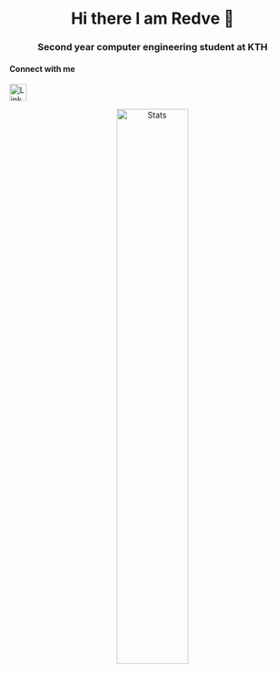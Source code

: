 <h1 align="center"> Hi there I am Redve 👋 </h1>
<h3 align="center"> Second year computer engineering student at KTH</h3>

<h4 align="left">Connect with me</h4>
<a href="https://www.linkedin.com/in/redve-ahmed/"><img alt="Linkedin" src="https://img.icons8.com/color/344/linkedin-circled--v1.png" width = "30" height = "30"></a>


<p align="center">
  <img alt="Stats" src="https://github-readme-stats.vercel.app/api?username=redve&count_private=true&hide=stars,issues&show_icons=true&theme=nord&count-private=true"/ width = 50%>
</p>
<!--
**Redve/Redve** is a ✨ _special_ ✨ repository because its `README.md` (this file) appears on your GitHub profile.

Here are some ideas to get you started:

- 🔭 I’m currently working on ...
- 🌱 I’m currently learning ...
- 👯 I’m looking to collaborate on ...
- 🤔 I’m looking for help with ...
- 💬 Ask me about ...
- 📫 How to reach me: ...
- 😄 Pronouns: ...
- ⚡ Fun fact: ...
-->
